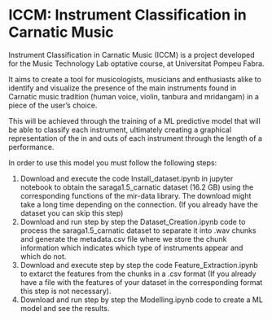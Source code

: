 # ICCM: Instrument Classification in Carnatic Music
Instrument Classification in Carnatic Music (ICCM) is a project developed for the Music Technology Lab optative course, at Universitat Pompeu Fabra.

It aims to create a tool for musicologists, musicians and enthusiasts alike to identify and visualize the presence of the main instruments found in Carnatic music tradition (human voice, violin, tanbura and mridangam) in a piece of the user’s choice. 

This will be achieved through the training of a ML predictive model that will be able to classify each instrument, ultimately creating a graphical representation of the in and outs of each instrument through the length of a performance.

In order to use this model you must follow the following steps:

  1) Download and execute the code Install_dataset.ipynb in jupyter notebook  to obtain the saraga1.5_carnatic dataset (16.2 GB) using the corresponding functions of the mir-data library. The download might take a long time depending on the connection. (If you already have the dataset you can skip this step)
  2) Download and run step by step the Dataset_Creation.ipynb code to process the saraga1.5_carnatic dataset to separate it into .wav chunks and generate the metadata.csv file where we store the chunk information which indicates which type of instruments appear and which do not.
  3) Download and execute step by step the code Feature_Extraction.ipynb to extarct the features from the chunks in a .csv format (If you already have a file with the features of your dataset in the corresponding format this step is not necessary).
  4) Download and run step by step the Modelling.ipynb code to create a ML model and see the results.
